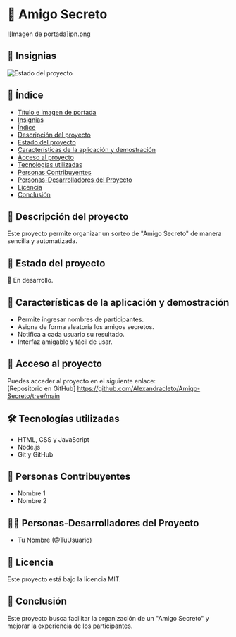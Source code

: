 # 🎁 Amigo Secreto  

![Imagen de portada]ipn.png  

## 🏅 Insignias  
![Estado del proyecto](https://img.shields.io/badge/status-en%20desarrollo-yellow)  

## 📑 Índice  
- [Título e imagen de portada](#-amigo-secreto)  
- [Insignias](#-insignias)  
- [Índice](#-índice)  
- [Descripción del proyecto](#-descripción-del-proyecto)  
- [Estado del proyecto](#-estado-del-proyecto)  
- [Características de la aplicación y demostración](#-características-de-la-aplicación-y-demostración)  
- [Acceso al proyecto](#-acceso-al-proyecto)  
- [Tecnologías utilizadas](#-tecnologías-utilizadas)  
- [Personas Contribuyentes](#-personas-contribuyentes)  
- [Personas-Desarrolladores del Proyecto](#-personas-desarrolladores-del-proyecto)  
- [Licencia](#-licencia)  
- [Conclusión](#-conclusión)  

## 📖 Descripción del proyecto  
Este proyecto permite organizar un sorteo de "Amigo Secreto" de manera sencilla y automatizada.  

## 🚦 Estado del proyecto  
🔨 En desarrollo.  

## 🌟 Características de la aplicación y demostración  
- Permite ingresar nombres de participantes.  
- Asigna de forma aleatoria los amigos secretos.  
- Notifica a cada usuario su resultado.  
- Interfaz amigable y fácil de usar.  

## 🔗 Acceso al proyecto  
Puedes acceder al proyecto en el siguiente enlace:  
[Repositorio en GitHub] https://github.com/Alexandracleto/Amigo-Secreto/tree/main

## 🛠 Tecnologías utilizadas  
- HTML, CSS y JavaScript  
- Node.js  
- Git y GitHub  

## 👥 Personas Contribuyentes  
- Nombre 1  
- Nombre 2  

## 👨‍💻 Personas-Desarrolladores del Proyecto  
- Tu Nombre (@TuUsuario)  

## 📜 Licencia  
Este proyecto está bajo la licencia MIT.  

## 🎯 Conclusión  
Este proyecto busca facilitar la organización de un "Amigo Secreto" y mejorar la experiencia de los participantes.  
